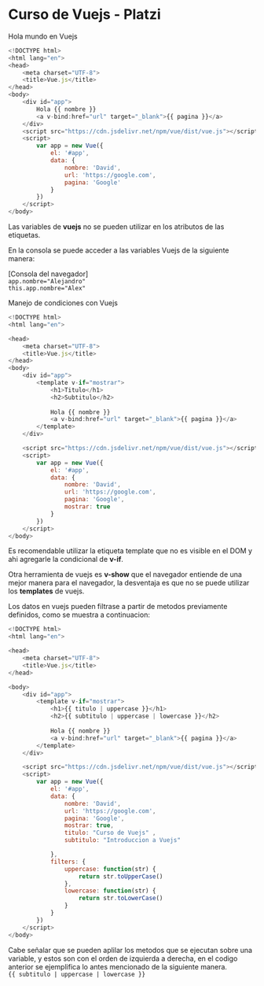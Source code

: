 # Curso de Vuejs - Platzi

Hola mundo en Vuejs
  
```js  
<!DOCTYPE html>
<html lang="en">
<head>
    <meta charset="UTF-8">
    <title>Vue.js</title>
</head>
<body>
    <div id="app">
        Hola {{ nombre }}
        <a v-bind:href="url" target="_blank">{{ pagina }}</a>
    </div>
    <script src="https://cdn.jsdelivr.net/npm/vue/dist/vue.js"></script>
    <script>
        var app = new Vue({
            el: '#app',
            data: {
                nombre: 'David',
                url: 'https://google.com',
                pagina: 'Google'
            }
        })
    </script>
</body>
```    
Las variables de **vuejs** no se pueden utilizar en los atributos de las etiquetas.  
   
En la consola se puede acceder a las variables Vuejs de la siguiente manera:  
  
[Consola del navegador]   
`app.nombre="Alejandro"`  
`this.app.nombre="Alex"`  
  
Manejo de condiciones con Vuejs
```js  
<!DOCTYPE html>
<html lang="en">

<head>
    <meta charset="UTF-8">
    <title>Vue.js</title>
</head>
<body>
    <div id="app">
        <template v-if="mostrar">
            <h1>Titulo</h1>
            <h2>Subtitulo</h2>
            
            Hola {{ nombre }}
            <a v-bind:href="url" target="_blank">{{ pagina }}</a>
        </template>  
    </div>

    <script src="https://cdn.jsdelivr.net/npm/vue/dist/vue.js"></script>
    <script>
        var app = new Vue({
            el: '#app',
            data: {
                nombre: 'David',
                url: 'https://google.com',
                pagina: 'Google',
                mostrar: true
            }
        })
    </script>
</body>
```  
Es recomendable utilizar la etiqueta template que no es visible en el DOM y ahi agregarle la condicional de **v-if**.  
  
Otra herramienta de vuejs es **v-show** que el navegador entiende de una mejor manera para el navegador, la desventaja es que no se puede utilizar los **templates** de vuejs.  
  
  
Los datos en vuejs pueden filtrase a partir de metodos previamente definidos, como se muestra a continuacion:  

```js  
<!DOCTYPE html>
<html lang="en">

<head>
    <meta charset="UTF-8">
    <title>Vue.js</title>
</head>

<body>
    <div id="app">
        <template v-if="mostrar">
            <h1>{{ titulo | uppercase }}</h1>
            <h2>{{ subtitulo | uppercase | lowercase }}</h2>
            
            Hola {{ nombre }}
            <a v-bind:href="url" target="_blank">{{ pagina }}</a>
        </template>  
    </div>

    <script src="https://cdn.jsdelivr.net/npm/vue/dist/vue.js"></script>
    <script>
        var app = new Vue({
            el: '#app',
            data: {
                nombre: 'David',
                url: 'https://google.com',
                pagina: 'Google',
                mostrar: true,
                titulo: "Curso de Vuejs" ,
                subtitulo: "Introduccion a Vuejs"

            },
            filters: {
                uppercase: function(str) {
                    return str.toUpperCase()
                },
                lowercase: function(str) {
                    return str.toLowerCase()
                }
            }
        })
    </script>
</body>
```  
Cabe señalar que se pueden aplilar los metodos que se ejecutan sobre una variable, y estos son con el orden de izquierda a derecha, en el codigo anterior se ejemplifica lo antes mencionado de la siguiente manera.  
`{{ subtitulo | uppercase | lowercase }} `  


